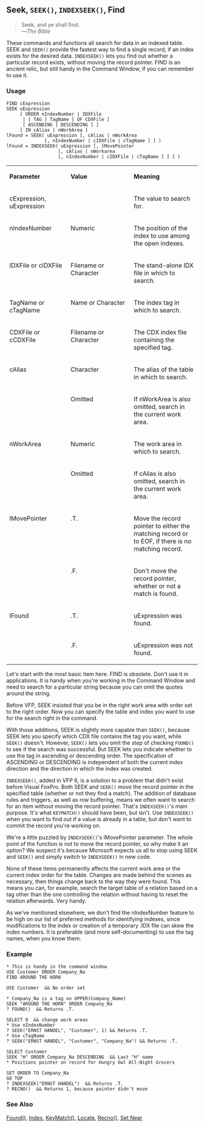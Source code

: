## Seek, `SEEK()`, `INDEXSEEK()`, Find

>Seek, and ye shall find.<br>
 &mdash;*The Bible*

These commands and functions all search for data in an indexed table. SEEK and `SEEK()` provide the fastest way to find a single record, if an index exists for the desired data. `INDEXSEEK()` lets you find out whether a particular record exists, without moving the record pointer. FIND is an ancient relic, but still handy in the Command Window, if you can remember to use it.

### Usage

```foxpro
FIND cExpression
SEEK uExpression
     [ ORDER nIndexNumber | IDXFile
      | [ TAG ] TagName [ OF CDXFile ]
      [ ASCENDING | DESCENDING ] ]
     [ IN cAlias | nWorkArea ]
lFound = SEEK( uExpression [, cAlias | nWorkArea
              [, nIndexNumber | cIDXFile | cTagName ] ] )
lFound = INDEXSEEK( uExpression [, lMovePointer
                   [, cAlias | nWorkarea
                   [, nIndexNumber | cIDXFile | cTagName ] ] ] )
```
<table>
<tr>
  <td width="32%" valign="top">
  <p><b>Parameter</b></p>
  </td>
  <td width="23%" valign="top">
  <p><b>Value</b></p>
  </td>
  <td width="45%" valign="top">
  <p><b>Meaning</b></p>
  </td>
 </tr>
<tr>
  <td width="32%" valign="top">
  <p>cExpression, uExpression</p>
  </td>
  <td width="23%" valign="top">
  &nbsp;</td>
  <td width="45%" valign="top">
  <p>The value to search for.</p>
  </td>
 </tr>
<tr>
  <td width="32%" valign="top">
  <p>nIndexNumber</p>
  </td>
  <td width="23%" valign="top">
  <p>Numeric</p>
  </td>
  <td width="45%" valign="top">
  <p>The position of the index to use among the open indexes.</p>
  </td>
 </tr>
<tr>
  <td width="32%" valign="top">
  <p>IDXFile or cIDXFile</p>
  </td>
  <td width="23%" valign="top">
  <p>Filename or Character</p>
  </td>
  <td width="45%" valign="top">
  <p>The stand-alone IDX file in which to search.</p>
  </td>
 </tr>
<tr>
  <td width="32%" valign="top">
  <p>TagName or cTagName</p>
  </td>
  <td width="23%" valign="top">
  <p>Name or Character</p>
  </td>
  <td width="45%" valign="top">
  <p>The index tag in which to search.</p>
  </td>
 </tr>
<tr>
  <td width="32%" valign="top">
  <p>CDXFile or cCDXFile</p>
  </td>
  <td width="23%" valign="top">
  <p>Filename or Character</p>
  </td>
  <td width="45%" valign="top">
  <p>The CDX index file containing the specified tag.</p>
  </td>
 </tr>
<tr>
  <td width="32%" rowspan="2" valign="top">
  <p>cAlias</p>
  </td>
  <td width="23%" valign="top">
  <p>Character</p>
  </td>
  <td width="45%" valign="top">
  <p>The alias of the table in which to search.</p>
  </td>
 </tr>
<tr>
  <td width="33%" valign="top">
  <p>Omitted</p>
  </td>
  <td width="67%" valign="top">
  <p>If nWorkArea is also omitted, search in the current work area.</p>
  </td>
 </tr>
<tr>
  <td width="32%" rowspan="2" valign="top">
  <p>nWorkArea</p>
  </td>
  <td width="23%" valign="top">
  <p>Numeric</p>
  </td>
  <td width="45%" valign="top">
  <p>The work area in which to search.</p>
  </td>
 </tr>
<tr>
  <td width="33%" valign="top">
  <p>Omitted</p>
  </td>
  <td width="67%" valign="top">
  <p>If cAlias is also omitted, search in the current work area.</p>
  </td>
 </tr>
<tr>
  <td width="32%" rowspan="2" valign="top">
  <p>lMovePointer</p>
  </td>
  <td width="23%" valign="top">
  <p>.T.</p>
  </td>
  <td width="45%" valign="top">
  <p>Move the record pointer to either the matching record or to EOF, if there is no matching record.</p>
  </td>
 </tr>
<tr>
  <td width="33%" valign="top">
  <p>.F.</p>
  </td>
  <td width="67%" valign="top">
  <p>Don't move the record pointer, whether or not a match is found. </p>
  </td>
 </tr>
<tr>
  <td width="32%" rowspan="2" valign="top">
  <p>lFound</p>
  </td>
  <td width="23%" valign="top">
  <p>.T.</p>
  </td>
  <td width="45%" valign="top">
  <p>uExpression was found.</p>
  </td>
 </tr>
<tr>
  <td width="33%" valign="top">
  <p>.F.</p>
  </td>
  <td width="67%" valign="top">
  <p>uExpression was not found.</p>
  </td>
 </tr>
</table>

Let's start with the most basic item here. FIND is obsolete. Don't use it in applications. It is handy when you're working in the Command Window and need to search for a particular string because you can omit the quotes around the string.

Before VFP, SEEK insisted that you be in the right work area with order set to the right order. Now you can specify the table and index you want to use for the search right in the command. 

With those additions, SEEK is slightly more capable than `SEEK()`, because SEEK lets you specify which CDX file contains the tag you want, while `SEEK()` doesn't. However, `SEEK()` lets you omit the step of checking `FOUND()` to see if the search was successful. But SEEK lets you indicate whether to use the tag in ascending or descending order. The specification of ASCENDING or DESCENDING is independent of both the current index direction and the direction in which the index was created.

`INDEXSEEK()`, added in VFP 6, is a solution to a problem that didn't exist before Visual FoxPro. Both SEEK and `SEEK()` move the record pointer in the specified table (whether or not they find a match). The addition of database rules and triggers, as well as row buffering, means we often want to search for an item without moving the record pointer. That's `INDEXSEEK()`'s main purpose. It's what `KEYMATCH()` should have been, but isn't. Use `INDEXSEEK()` when you want to find out if a value is already in a table, but don't want to commit the record you're working on. 

We're a little puzzled by `INDEXSEEK()`'s lMovePointer parameter. The whole point of the function is not to move the record pointer, so why make it an option? We suspect it's because Microsoft expects us all to stop using SEEK and `SEEK()` and simply switch to `INDEXSEEK()` in new code.

None of these items permanently affects the current work area or the current index order for the table. Changes are made behind the scenes as necessary, then things change back to the way they were found. This means you can, for example, search the target table of a relation based on a tag other than the one controlling the relation without having to reset the relation afterwards. Very handy.

As we've mentioned elsewhere, we don't find the nIndexNumber feature to be high on our list of preferred methods for identifying indexes, since modifications to the index or creation of a temporary .IDX file can skew the index numbers. It is preferable (and more self-documenting) to use the tag names, when you know them.

### Example

```foxpro
* This is handy in the command window
USE Customer ORDER Company_Na
FIND AROUND THE HORN

USE Customer  && No order set

* Company_Na is a tag on UPPER(Company_Name)
SEEK "AROUND THE HORN" ORDER Company_Na
? FOUND()  && Returns .T.

SELECT 0  && change work areas
* Use nIndexNumber
? SEEK("ERNST HANDEL", "Customer", 1) && Returns .T.
* Use cTagName
? SEEK("ERNST HANDEL", "Customer", "Company_Na") && Returns .T.

SELECT Customer
SEEK "H" ORDER Company_Na DESCENDING  && Last "H" name
* Positions pointer on record for Hungry Owl All-Night Grocers

SET ORDER TO Company_Na
GO TOP
? INDEXSEEK("ERNST HANDEL")  && Returns .T.
? RECNO()  && Returns 1, because pointer didn't move
```
### See Also

[Found()](s4g423.md), [Index](s4g074.md), [KeyMatch()](s4g269.md), [Locate](s4g042.md), [Recno()](s4g085.md), [Set Near](s4g268.md)